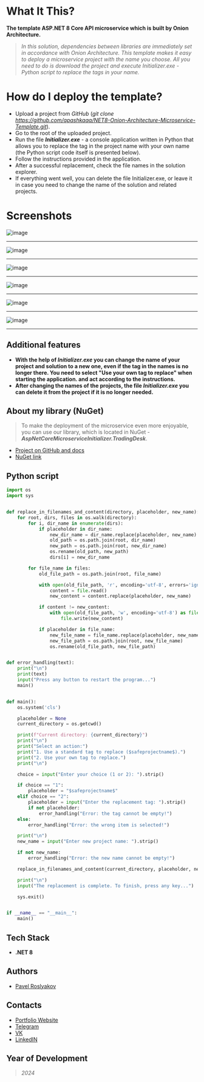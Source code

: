 # What It This?
  **The template ASP.NET 8 Core API microservice which is built by Onion Architecture.**
  >*In this solution, dependencies between libraries are immediately set in accordance with Onion Architecture. This template makes it easy to deploy a microservice project with the name you choose. All you need to do is download the project and execute Initializer.exe - Python script to replace the tags in your name.*

# How do I deploy the template?
- Upload a project from *GitHub* (*git clone https://github.com/qpashkaaa/NET8-Onion-Architecture-Microservice-Template.git*).
- Go to the root of the uploaded project.
- Run the file ***Initializer.exe*** - a console application written in Python that allows you to replace the tag in the project name with your own name (the Python script code itself is presented below).
- Follow the instructions provided in the application.
- After a successful replacement, check the file names in the solution explorer.
- If everything went well, you can delete the file Initializer.exe, or leave it in case you need to change the name of the solution and related projects.

# Screenshots
![image](https://github.com/user-attachments/assets/586178e0-71f4-4112-870a-2672f84d416d)
_____
![image](https://github.com/user-attachments/assets/1382bcea-3dd8-4c4b-9714-e03cb1074939)
_____
![image](https://github.com/user-attachments/assets/4b66d246-630c-49c3-a454-b5ebb45403f5)
_____
![image](https://github.com/user-attachments/assets/dc7dc1a5-9225-4ea1-be43-fb7cdf8f30b2)
_____
![image](https://github.com/user-attachments/assets/dfbbeadb-2c2a-41b9-9c25-e5b69703258c)
_____
![image](https://github.com/user-attachments/assets/6208a29e-c93c-4d22-999d-cc332edb2884)
_____

## Additional features
- **With the help of *Initializer.exe* you can change the name of your project and solution to a new one, even if the tag in the names is no longer there. You need to select "Use your own tag to replace" when starting the application. and act according to the instructions.**
- **After changing the names of the projects, the file *Initializer.exe* you can delete it from the project if it is no longer needed.**

## About my library (NuGet)
> To make the deployment of the microservice even more enjoyable, you can use our library, which is located in NuGet - ***AspNetCoreMicroserviceInitializer.TradingDesk***.
- [Project on GitHub and docs](https://github.com/qpashkaaa/Asp-Net-Core-Microservice-Initializer)
- [NuGet link](https://www.nuget.org/packages/AspNetCoreMicroserviceInitializer.TradingDesk/1.0.0)

## Python script
```Python
import os
import sys


def replace_in_filenames_and_content(directory, placeholder, new_name):
    for root, dirs, files in os.walk(directory):
        for i, dir_name in enumerate(dirs):
            if placeholder in dir_name:
                new_dir_name = dir_name.replace(placeholder, new_name)
                old_path = os.path.join(root, dir_name)
                new_path = os.path.join(root, new_dir_name)
                os.rename(old_path, new_path)
                dirs[i] = new_dir_name

        for file_name in files:
            old_file_path = os.path.join(root, file_name)

            with open(old_file_path, 'r', encoding='utf-8', errors='ignore') as file:
                content = file.read()
                new_content = content.replace(placeholder, new_name)

            if content != new_content:
                with open(old_file_path, 'w', encoding='utf-8') as file:
                    file.write(new_content)

            if placeholder in file_name:
                new_file_name = file_name.replace(placeholder, new_name)
                new_file_path = os.path.join(root, new_file_name)
                os.rename(old_file_path, new_file_path)


def error_handling(text):
    print("\n")
    print(text)
    input("Press any button to restart the program...")
    main()


def main():
    os.system('cls')

    placeholder = None
    current_directory = os.getcwd()

    print(f"Current directory: {current_directory}")
    print("\n")
    print("Select an action:")
    print("1. Use a standard tag to replace ($safeprojectname$).")
    print("2. Use your own tag to replace.")
    print("\n")

    choice = input("Enter your choice (1 or 2): ").strip()

    if choice == "1":
        placeholder = "$safeprojectname$"
    elif choice == "2":
        placeholder = input("Enter the replacement tag: ").strip()
        if not placeholder:
            error_handling("Error: the tag cannot be empty!")
    else:
        error_handling("Error: the wrong item is selected!")

    print("\n")
    new_name = input("Enter new project name: ").strip()

    if not new_name:
        error_handling("Error: the new name cannot be empty!")

    replace_in_filenames_and_content(current_directory, placeholder, new_name)

    print("\n")
    input("The replacement is complete. To finish, press any key...")

    sys.exit()


if __name__ == "__main__":
    main()
```

## Tech Stack
- **.NET 8**

## Authors
- [Pavel Roslyakov](https://github.com/qpashkaaa)

## Contacts
- [Portfolio Website](https://portfolio-website-qpashkaaa.vercel.app/)
- [Telegram](https://t.me/qpashkaaa)
- [VK](https://vk.com/qpashkaaa)
- [LinkedIN](https://www.linkedin.com/in/pavel-roslyakov-7b303928b/)

## Year of Development
> *2024*
  
